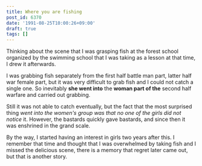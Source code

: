 ```yaml
---
title: Where you are fishing
post_id: 6370
date: '1991-08-25T10:00:26+09:00'
draft: true
tags: []
---
```


Thinking about the scene that I was grasping fish at the forest school organized by the swimming school that I was taking as a lesson at that time, I drew it afterwards.

I was grabbing fish separately from the first half battle man part, latter half war female part, but it was very difficult to grab fish and I could not catch a single one. So inevitably **she went into** the **woman part of the** second half warfare and carried out grabbing.

Still it was not able to catch eventually, but the fact that the most surprised thing _went into the women's group was that no one of the girls did not notice_ it. However, the bastards quickly gave bastards, and since then it was enshrined in the grand scale.

By the way, I started having an interest in girls two years after this. I remember that time and thought that I was overwhelmed by taking fish and I missed the delicious scene, there is a memory that regret later came out, but that is another story.
